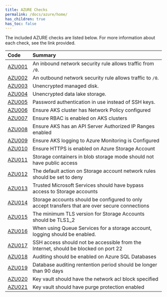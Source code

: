 ```yaml
---
title: AZURE Checks
permalink: /docs/azure/home/
has_children: true
has_toc: false
---
```


The included AZURE checks are listed below. For more information about each check, see the link provided.

| Code  | Summary |
|:-------|:-------------|
|[AZU001](/docs/azure/AZU001)|An inbound network security rule allows traffic from `/0`.|
|[AZU002](/docs/azure/AZU002)|An outbound network security rule allows traffic to `/0`.|
|[AZU003](/docs/azure/AZU003)|Unencrypted managed disk.|
|[AZU004](/docs/azure/AZU004)|Unencrypted data lake storage.|
|[AZU005](/docs/azure/AZU005)|Password authentication in use instead of SSH keys.|
|[AZU006](/docs/azure/AZU006)|Ensure AKS cluster has Network Policy configured|
|[AZU007](/docs/azure/AZU007)|Ensure RBAC is enabled on AKS clusters|
|[AZU008](/docs/azure/AZU008)|Ensure AKS has an API Server Authorized IP Ranges enabled|
|[AZU009](/docs/azure/AZU009)|Ensure AKS logging to Azure Monitoring is Configured|
|[AZU010](/docs/azure/AZU010)|Ensure HTTPS is enabled on Azure Storage Account|
|[AZU011](/docs/azure/AZU011)|Storage containers in blob storage mode should not have public access|
|[AZU012](/docs/azure/AZU012)|The default action on Storage account network rules should be set to deny|
|[AZU013](/docs/azure/AZU013)|Trusted Microsoft Services should have bypass access to Storage accounts|
|[AZU014](/docs/azure/AZU014)|Storage accounts should be configured to only accept transfers that are over secure connections|
|[AZU015](/docs/azure/AZU015)|The minimum TLS version for Storage Accounts should be TLS1_2|
|[AZU016](/docs/azure/AZU016)|When using Queue Services for a storage account, logging should be enabled.|
|[AZU017](/docs/azure/AZU017)|SSH access should not be accessible from the Internet, should be blocked on port 22|
|[AZU018](/docs/azure/AZU018)|Auditing should be enabled on Azure SQL Databases|
|[AZU019](/docs/azure/AZU019)|Database auditing rentention period should be longer than 90 days|
|[AZU020](/docs/azure/AZU020)|Key vault should have the network acl block specified|
|[AZU021](/docs/azure/AZU021)|Key vault should have purge protection enabled|

